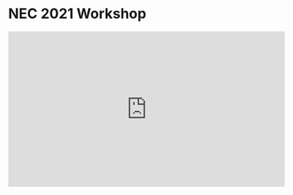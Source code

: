 # NEC 2021 Workshop

<iframe width="560" height="315" src="https://www.youtube.com/embed/9esoHS5PxPI" title="YouTube video player" frameborder="0" allow="accelerometer; autoplay; clipboard-write; encrypted-media; gyroscope; picture-in-picture" allowfullscreen></iframe>
